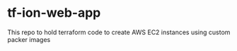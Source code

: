 # tf-ion-web-app
This repo to hold terraform code to create AWS EC2 instances using custom packer images
